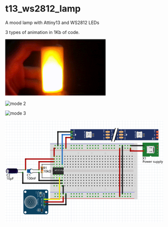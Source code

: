 # t13_ws2812_lamp
A mood lamp with Attiny13 and WS2812 LEDs

3 types of animation in 1Kb of code.

![mode 1](https://github.com/arduinocelentano/t13_ws2812_lamp/blob/master/demo/lamp_demo1.gif)

![mode 2](https://github.com/arduinocelentano/t13_ws2812_lamp/blob/master/demo/lamp_demo2.gif)

![mode 3](https://github.com/arduinocelentano/t13_ws2812_lamp/blob/master/demo/lamp_demo3.gif)

![schematics](https://github.com/arduinocelentano/t13_ws2812_lamp/blob/master/scematics.png)
